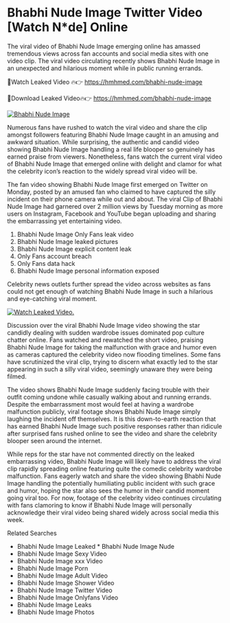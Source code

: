 ﻿# Bhabhi Nude Image Twitter Video [Watch N*de] Online

The viral video of ﻿Bhabhi Nude Image emerging online has amassed tremendous views across fan accounts and social media sites with one video clip. The viral video circulating recently shows ﻿Bhabhi Nude Image in an unexpected and hilarious moment while in public running errands. 

🔴Watch Leaked Video 🔥👉  https://hmhmed.com/bhabhi-nude-image 

🔴Download Leaked Video🔥👉  https://hmhmed.com/bhabhi-nude-image 

[![Bhabhi Nude Image](https://i.imgur.com/dJHk4Zq.gif)](https://hmhmed.com/bhabhi-nude-image)

Numerous fans have rushed to watch the viral video and share the clip amongst followers featuring ﻿Bhabhi Nude Image caught in an amusing and awkward situation. While surprising, the authentic and candid video showing ﻿Bhabhi Nude Image handling a real life blooper so genuinely has earned praise from viewers. Nonetheless, fans watch the current viral video of ﻿Bhabhi Nude Image that emerged online with delight and clamor for what the celebrity icon’s reaction to the widely spread viral video will be.

The fan video showing ﻿Bhabhi Nude Image first emerged on Twitter on Monday, posted by an amused fan who claimed to have captured the silly incident on their phone camera while out and about. The viral Clip of ﻿Bhabhi Nude Image had garnered over 2 million views by Tuesday morning as more users on Instagram, Facebook and YouTube began uploading and sharing the embarrassing yet entertaining video. 

1. ﻿Bhabhi Nude Image Only Fans leak video
2. ﻿Bhabhi Nude Image leaked pictures
3. ﻿Bhabhi Nude Image explicit content leak
4. Only Fans account breach
5. Only Fans data hack
6. ﻿Bhabhi Nude Image personal information exposed

Celebrity news outlets further spread the video across websites as fans could not get enough of watching ﻿Bhabhi Nude Image in such a hilarious and eye-catching viral moment. 

[![Watch Leaked Video.](https://miro.medium.com/v2/resize:fit:828/format:webp/1*cilzJN44JGOrTw9NJCrNHA.gif "Watch Leaked Video")](https://hmhmed.com/bhabhi-nude-image)

Discussion over the viral ﻿Bhabhi Nude Image video showing the star candidly dealing with sudden wardrobe issues dominated pop culture chatter online. Fans watched and rewatched the short video, praising ﻿Bhabhi Nude Image for taking the malfunction with grace and humor even as cameras captured the celebrity video now flooding timelines. Some fans have scrutinized the viral clip, trying to discern what exactly led to the star appearing in such a silly viral video, seemingly unaware they were being filmed.

The video shows ﻿Bhabhi Nude Image suddenly facing trouble with their outfit coming undone while casually walking about and running errands. Despite the embarrassment most would feel at having a wardrobe malfunction publicly, viral footage shows ﻿Bhabhi Nude Image simply laughing the incident off themselves. It is this down-to-earth reaction that has earned ﻿Bhabhi Nude Image such positive responses rather than ridicule after surprised fans rushed online to see the video and share the celebrity blooper seen around the internet.  

While reps for the star have not commented directly on the leaked embarrassing video, ﻿Bhabhi Nude Image will likely have to address the viral clip rapidly spreading online featuring quite the comedic celebrity wardrobe malfunction. Fans eagerly watch and share the video showing ﻿Bhabhi Nude Image handling the potentially humiliating public incident with such grace and humor, hoping the star also sees the humor in their candid moment going viral too. For now, footage of the celebrity video continues circulating with fans clamoring to know if ﻿Bhabhi Nude Image will personally acknowledge their viral video being shared widely across social media this week.

Related Searches
* ﻿Bhabhi Nude Image Leaked
﻿* Bhabhi Nude Image Nude
* ﻿Bhabhi Nude Image Sexy Video
* ﻿Bhabhi Nude Image xxx Video
* ﻿Bhabhi Nude Image Porn
* ﻿Bhabhi Nude Image Adult Video
* ﻿Bhabhi Nude Image Shower Video
* ﻿Bhabhi Nude Image Twitter Video
* ﻿Bhabhi Nude Image Onlyfans Video
* ﻿Bhabhi Nude Image Leaks
* ﻿Bhabhi Nude Image Photos